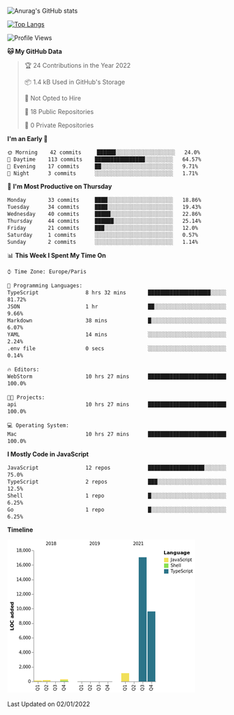 ![Anurag's GitHub stats](https://github-readme-stats.vercel.app/api?username=sufiane&theme=dark&show_icons=true&count_private=true)


[![Top Langs](https://github-readme-stats.vercel.app/api/top-langs/?username=sufiane&layout=compact)](https://github.com/anuraghazra/github-readme-stats)

<!--START_SECTION:waka-->
![Profile Views](http://img.shields.io/badge/Profile%20Views-1-blue)

**🐱 My GitHub Data** 

> 🏆 24 Contributions in the Year 2022
 > 
> 📦 1.4 kB Used in GitHub's Storage 
 > 
> 🚫 Not Opted to Hire
 > 
> 📜 18 Public Repositories 
 > 
> 🔑 0 Private Repositories  
 > 
**I'm an Early 🐤** 

```text
🌞 Morning    42 commits     ██████░░░░░░░░░░░░░░░░░░░   24.0% 
🌆 Daytime    113 commits    ████████████████░░░░░░░░░   64.57% 
🌃 Evening    17 commits     ██░░░░░░░░░░░░░░░░░░░░░░░   9.71% 
🌙 Night      3 commits      ░░░░░░░░░░░░░░░░░░░░░░░░░   1.71%

```
📅 **I'm Most Productive on Thursday** 

```text
Monday       33 commits     ████░░░░░░░░░░░░░░░░░░░░░   18.86% 
Tuesday      34 commits     ████░░░░░░░░░░░░░░░░░░░░░   19.43% 
Wednesday    40 commits     █████░░░░░░░░░░░░░░░░░░░░   22.86% 
Thursday     44 commits     ██████░░░░░░░░░░░░░░░░░░░   25.14% 
Friday       21 commits     ███░░░░░░░░░░░░░░░░░░░░░░   12.0% 
Saturday     1 commits      ░░░░░░░░░░░░░░░░░░░░░░░░░   0.57% 
Sunday       2 commits      ░░░░░░░░░░░░░░░░░░░░░░░░░   1.14%

```


📊 **This Week I Spent My Time On** 

```text
⌚︎ Time Zone: Europe/Paris

💬 Programming Languages: 
TypeScript               8 hrs 32 mins       ████████████████████░░░░░   81.72% 
JSON                     1 hr                ██░░░░░░░░░░░░░░░░░░░░░░░   9.66% 
Markdown                 38 mins             █░░░░░░░░░░░░░░░░░░░░░░░░   6.07% 
YAML                     14 mins             ░░░░░░░░░░░░░░░░░░░░░░░░░   2.24% 
.env file                0 secs              ░░░░░░░░░░░░░░░░░░░░░░░░░   0.14%

🔥 Editors: 
WebStorm                 10 hrs 27 mins      █████████████████████████   100.0%

🐱‍💻 Projects: 
api                      10 hrs 27 mins      █████████████████████████   100.0%

💻 Operating System: 
Mac                      10 hrs 27 mins      █████████████████████████   100.0%

```

**I Mostly Code in JavaScript** 

```text
JavaScript               12 repos            ██████████████████░░░░░░░   75.0% 
TypeScript               2 repos             ███░░░░░░░░░░░░░░░░░░░░░░   12.5% 
Shell                    1 repo              █░░░░░░░░░░░░░░░░░░░░░░░░   6.25% 
Go                       1 repo              █░░░░░░░░░░░░░░░░░░░░░░░░   6.25%

```


**Timeline**

![Chart not found](https://raw.githubusercontent.com/Sufiane/Sufiane/main/charts/bar_graph.png) 


 Last Updated on 02/01/2022
<!--END_SECTION:waka-->


<!--
**Sufiane/sufiane** is a ✨ _special_ ✨ repository because its `README.md` (this file) appears on your GitHub profile.

Here are some ideas to get you started:

- 🔭 I’m currently working on ...
- 🌱 I’m currently learning ...
- 👯 I’m looking to collaborate on ...
- 🤔 I’m looking for help with ...
- 💬 Ask me about ...
- 📫 How to reach me: ...
- 😄 Pronouns: ...
- ⚡ Fun fact: ...
-->

